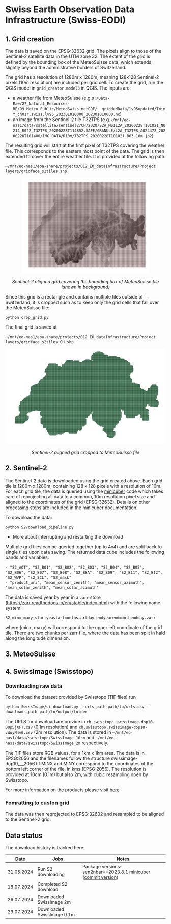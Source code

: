 # Swiss Earth Observation Data Infrastructure (Swiss-EODI)

## 1. Grid creation

The data is saved on the EPSG:32632 grid. The pixels align to those of the Sentinel-2 satellite data in the UTM zone 32. The extent of the grid is defined by the bounding box of the MeteoSuisse data, which extends slightly beyond the administrative borders of Switzerland. 

The grid has a resolution of 1280m x 1280m, meaning 128x128 Sentinel-2 pixels (10m resolution) are included per grid cell. To create the grid, run the QGIS model in `grid_creator.model3` in QGIS. The inputs are:
- a weather file from MeteoSuisse (e.g.`O:/Data-Raw/27_Natural_Resources-RE/99_Meteo_Public/MeteoSwiss_netCDF/__griddedData/lv95updated/TminY_ch01r.swiss.lv95_202301010000_202301010000.nc`)
- an image from the Sentinel-2 tile T32TPS (e.g.`~/mnt/eo-nas1/data/satellite/sentinel2/CH/2020/S2A_MSIL2A_20200228T101021_N0214_R022_T32TPS_20200228T114852.SAFE/GRANULE/L2A_T32TPS_A024472_20200228T101400/IMG_DATA/R10m/T32TPS_20200228T101021_B03_10m.jp2`)

The resulting grid will start at the first pixel of T32TPS covering the weather file. This corresponds to the eastern most point of the data. The grid is then extended to cover the entire weather file. It is provided at the following path:
```
~/mnt/eo-nas1/eoa-share/projects/012_EO_dataInfrastructure/Project layers/gridface_s2tiles.shp
```

<p align="center">
  <img src="img/grid_all.png" width="400" height="300">
</p>
<p align="center">
    <em>Sentinel-2 aligned grid covering the bounding box of MeteoSuisse file (shown in background)</em>
</p>


Since this grid is a rectangle and contains multiple tiles outside of Switzerland, it is cropped such as to keep only the grid cells that fall over the MeteoSuisse file:
```
python crop_grid.py
```

The final grid is saved at
```
~/mnt/eo-nas1/eoa-share/projects/012_EO_dataInfrastructure/Project layers/gridface_s2tiles_CH.shp
```

<p align="center">
  <img src="img/grid_CH.png" width="500" height="300">
</p>
<p align="center">
    <em>Sentinel-2 aligned grid cropped to MeteoSuisse file</em>
</p>


## 2. Sentinel-2 

The Sentinel-2 data is downloaded using the grid created above. Each grid tile is 1280m x 1280m, containing 128 x 128 pixels with a resolution of 10m.\
For each grid tile, the data is queried using the [minicuber](https://github.com/EOA-team/minicuber/tree/main) code which takes care of reprojecting all data to a common, 10m resolution pixel size and aligned to the coordinates of the grid (EPSG:32632). Details on other processing steps are included in the minicuber documentation.

To download the data:
```
python S2/download_pipeline.py
```

- More about interrupting and restarting the download

Multiple grid tiles can be queried together (up to 4x4) and are split back to single tiles upon data saving. The returned data cube includes the following bands and variables:
```
- "S2_AOT", "S2_B01", "S2_B02", "S2_B03", "S2_B04", "S2_B05", "S2_B06", "S2_B07", "S2_B08", "S2_B8A", "S2_B09", "S2_B11", "S2_B12", "S2_WVP", "s2_SCL", "S2_mask"
- "product_uri", "mean_sensor_zenith", "mean_sensor_azimuth", "mean_solar_zenith", "mean_solar_azimuth"
```

The data is saved year by year in a `zarr` store (https://zarr.readthedocs.io/en/stable/index.html) with the following name system:
```
S2_minx_maxy_startyeastartmonthstartday_endyearendmonthendday.zarr
```
where (minx, maxy) will correspond to the upper left coordinate of the grid tile. There are two chunks per zarr file, where the data has been split in hald along the longitude dimension.

## 3. MeteoSuisse

## 4. SwissImage (Swisstopo)
### Downloading raw data

To download the dataset provided by Swisstopo (TIF files) run
```
python SwissImage/si_download.py --urls_path path/to/urls.csv --downloads_path path/to/output/folder
```

The URLS for download are provide in `ch.swisstopo.swissimage-dop10-DOp5jXFT.csv` (0.1m resolution) and `ch.swisstopo.swissimage-dop10-vWuyN4vG.csv` (2m resolution).
The data is stored in `~/mnt/eo-nas1/data/swisstopo/SwissImage_10cm` and `~/mnt/eo-nas1/data/swisstopo/SwissImage_2m` respectively.

The TIF files store RGB values, for a 1km x 1km area. The data is in EPSG:2056 and the filenames follow the structure
swissimage-dop10_<YEAR>_<MINX>_<MINY>_<RESOLUTION>_2056.tif
MINX and MINY correspond to the coordinates of the bottom left corner of the file, in kms (EPSG:2056). The resolution is provided at 10cm (0.1m) but also 2m,
with cubic resampling doen by Swisstopo.

For more information on the products please visit [here](https://www.swisstopo.admin.ch/en/orthoimage-swissimage-10)

### Fomratting to custon grid

The data was then reprojected to EPSG:32632 and resampled to be aligned to the Sentinel-2 grid:

## Data status

The download history is tracked here:

| Date | Jobs | Notes | 
| --------- | ------------ | ------------ |
| 31.05.2024| Run S2 downloading | Package versions: sen2nbar==2023.8.1  minicuber ([commit version](https://github.com/EOA-team/minicuber/tree/14eb81ee93f91c0076e21debf23e4a82e6d7cc9e))| 
| 18.07.2024| Completed S2 download | | 
| 26.07.2024| Downloaded SwissImage 2m | | 
| 29.07.2024| Downloaded SwissImage 0.1m | | 



